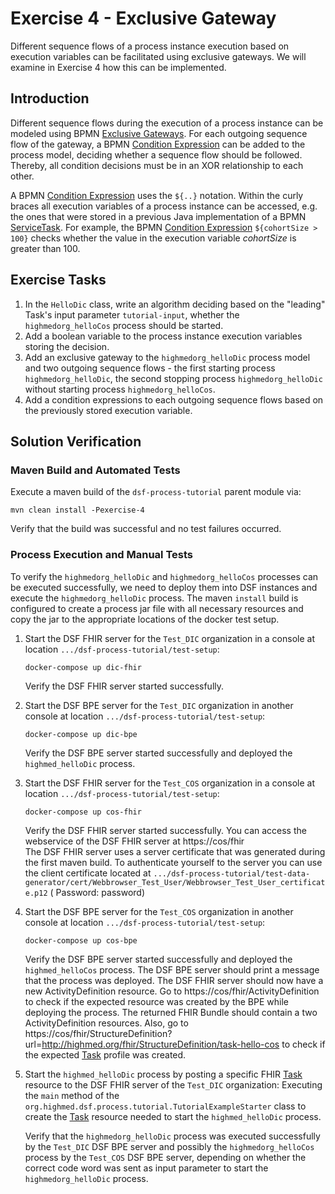 # Exercise 4 - Exclusive Gateway
Different sequence flows of a process instance execution based on execution variables can be facilitated using exclusive gateways. We will examine in Exercise 4 how this can be implemented.

## Introduction
Different sequence flows during the execution of a process instance can be modeled using BPMN [Exclusive Gateways](https://docs.camunda.org/manual/7.4/reference/bpmn20/gateways/exclusive-gateway/). For each outgoing sequence flow of the gateway, a BPMN [Condition Expression](https://docs.camunda.org/manual/7.17/user-guide/process-engine/expression-language/#conditions) can be added to the process model, deciding whether a sequence flow should be followed. Thereby, all condition decisions must be in an XOR relationship to each other. 

A BPMN [Condition Expression](https://docs.camunda.org/manual/7.17/user-guide/process-engine/expression-language/#conditions) uses the `${..}` notation. Within the curly braces all execution variables of a process instance can be accessed, e.g. the ones that were stored in a previous Java implementation of a BPMN [ServiceTask](https://docs.camunda.org/manual/7.17/reference/bpmn20/tasks/service-task/). For example, the BPMN [Condition Expression](https://docs.camunda.org/manual/7.17/user-guide/process-engine/expression-language/#conditions) `${cohortSize > 100}` checks whether the value in the execution variable *cohortSize* is greater than 100.

## Exercise Tasks
1. In the `HelloDic` class, write an algorithm deciding based on the "leading" Task's input parameter `tutorial-input`, whether the `highmedorg_helloCos` process should be started.
2. Add a boolean variable to the process instance execution variables storing the decision.
3. Add an exclusive gateway to the `highmedorg_helloDic` process model and two outgoing sequence flows - the first starting process `highmedorg_helloDic`, the second stopping process `highmedorg_helloDic` without starting process `highmedorg_helloCos`.
4. Add a condition expressions to each outgoing sequence flows based on the previously stored execution variable.

## Solution Verification
### Maven Build and Automated Tests
Execute a maven build of the `dsf-process-tutorial` parent module via:

```
mvn clean install -Pexercise-4
```

Verify that the build was successful and no test failures occurred.

### Process Execution and Manual Tests
To verify the `highmedorg_helloDic` and `highmedorg_helloCos` processes can be executed successfully, we need to deploy
them into DSF instances and execute the `highmedorg_helloDic` process. The maven `install` build is configured to create
a process jar file with all necessary resources and copy the jar to the appropriate locations of the docker test setup.

1. Start the DSF FHIR server for the `Test_DIC` organization in a console at
   location `.../dsf-process-tutorial/test-setup`:
   ```
   docker-compose up dic-fhir
   ```
   Verify the DSF FHIR server started successfully.

2. Start the DSF BPE server for the `Test_DIC` organization in another console at
   location `.../dsf-process-tutorial/test-setup`:
   ```
   docker-compose up dic-bpe
   ```
   Verify the DSF BPE server started successfully and deployed the `highmed_helloDic` process.

3. Start the DSF FHIR server for the `Test_COS` organization in a console at
   location `.../dsf-process-tutorial/test-setup`:
   ```
   docker-compose up cos-fhir
   ```
   Verify the DSF FHIR server started successfully. You can access the webservice of the DSF FHIR server
   at https://cos/fhir  
   The DSF FHIR server uses a server certificate that was generated during the first maven build. To authenticate
   yourself to the server you can use the client certificate located
   at `.../dsf-process-tutorial/test-data-generator/cert/Webbrowser_Test_User/Webbrowser_Test_User_certificate.p12` (
   Password: password)

4. Start the DSF BPE server for the `Test_COS` organization in another console at
   location `.../dsf-process-tutorial/test-setup`:
   ```
   docker-compose up cos-bpe
   ```
   Verify the DSF BPE server started successfully and deployed the `highmed_helloCos` process. The DSF BPE server should
   print a message that the process was deployed. The DSF FHIR server should now have a new ActivityDefinition resource.
   Go to https://cos/fhir/ActivityDefinition to check if the expected resource was created by the BPE while deploying
   the process. The returned FHIR Bundle should contain a two ActivityDefinition resources. Also, go
   to https://cos/fhir/StructureDefinition?url=http://highmed.org/fhir/StructureDefinition/task-hello-cos to check if
   the expected [Task](http://hl7.org/fhir/R4/task.html) profile was created.

5. Start the `highmed_helloDic` process by posting a specific FHIR [Task](http://hl7.org/fhir/R4/task.html) resource to
   the DSF FHIR server of the `Test_DIC` organization:
   Executing the `main` method of the `org.highmed.dsf.process.tutorial.TutorialExampleStarter` class to create
   the [Task](http://hl7.org/fhir/R4/task.html) resource needed to start the `highmed_helloDic` process.

   Verify that the `highmedorg_helloDic` process was executed successfully by the `Test_DIC` DSF BPE server and possibly
   the `highmedorg_helloCos` process by the `Test_COS` DSF BPE server, depending on whether the correct code word was
   sent as input parameter to start the `highmedorg_helloDic` process.